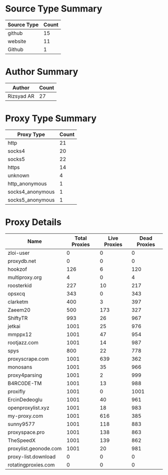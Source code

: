 # Source Type Summary

| Source Type | Count |
|-------------|-------|
| github | 15 |
| website | 11 |
| Github | 1 |


# Author Summary

| Author | Count |
|--------|-------|
| Rizsyad AR | 27 |


# Proxy Type Summary

| Proxy Type | Count |
|------------|-------|
| http | 21 |
| socks4 | 20 |
| socks5 | 22 |
| https | 14 |
| unknown | 4 |
| http_anonymous | 1 |
| socks4_anonymous | 1 |
| socks5_anonymous | 1 |


# Proxy Details

| Name | Total Proxies | Live Proxies | Dead Proxies |
|------|---------------|--------------|---------------|
| zloi-user | 0 | 0 | 0 |
| proxydb.net | 0 | 0 | 0 |
| hookzof | 126 | 6 | 120 |
| multiproxy.org | 4 | 0 | 4 |
| roosterkid | 227 | 10 | 217 |
| opsxcq | 343 | 0 | 343 |
| clarketm | 400 | 3 | 397 |
| Zaeem20 | 500 | 173 | 327 |
| ShiftyTR | 993 | 26 | 967 |
| jetkai | 1001 | 25 | 976 |
| mmppx12 | 1001 | 47 | 954 |
| rootjazz.com | 1001 | 14 | 987 |
| spys | 800 | 22 | 778 |
| proxyscrape.com | 1001 | 639 | 362 |
| monosans | 1001 | 35 | 966 |
| proxy4parsing | 1001 | 2 | 999 |
| B4RC0DE-TM | 1001 | 13 | 988 |
| proxifly | 1001 | 0 | 1001 |
| ErcinDedeoglu | 1001 | 40 | 961 |
| openproxylist.xyz | 1001 | 18 | 983 |
| my-proxy.com | 1001 | 616 | 385 |
| sunny9577 | 1001 | 118 | 883 |
| proxyspace.pro | 1001 | 138 | 863 |
| TheSpeedX | 1001 | 139 | 862 |
| proxylist.geonode.com | 1001 | 20 | 981 |
| proxy-list.download | 0 | 0 | 0 |
| rotatingproxies.com | 0 | 0 | 0 |
